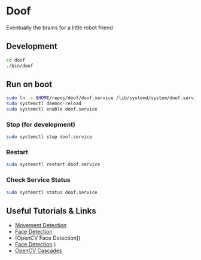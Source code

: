 # Doof

Eventually the brains for a little robot friend

## Development

```bash
cd doof
./bin/doof
```

## Run on boot

```bash
sudo ln -s $HOME/repos/doof/doof.service /lib/systemd/system/doof.service
sudo systemctl daemon-reload
sudo systemctl enable doof.service
```

### Stop (for development)

```bash
sudo systemctl stop doof.service
```

### Restart

```bash
sudo systemctl restart doof.service
```

### Check Service Status

```bash
sudo systemctl status doof.service
```


## Useful Tutorials & Links

- [Movement Detection](https://www.pyimagesearch.com/2019/09/02/opencv-stream-video-to-web-browser-html-page/)
- [Face Detection](https://realpython.com/face-recognition-with-python/)
- [OpenCV Face Detection](
- [Face Detection](https://realpython.com/face-recognition-with-python/)
)
- [OpenCV Cascades](https://docs.opencv.org/3.4/db/d28/tutorial_cascade_classifier.html)

